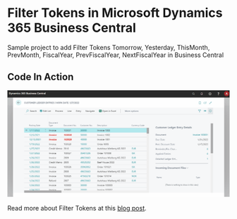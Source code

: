 # Filter Tokens in Microsoft Dynamics 365 Business Central

Sample project to add Filter Tokens Tomorrow, Yesterday, ThisMonth, PrevMonth, FiscalYear, PrevFiscalYear, NextFiscalYear in Business Central

## Code In Action
![FilterTokens](./media/FilterTokens.gif)


Read more about Filter Tokens at this [blog post](https://www.msnjournals.com/post/how-to-add-filter-tokens-in-microsoft-dynamics-365-business-central).

